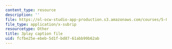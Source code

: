 ```yaml
---
content_type: resource
description: ''
file: https://ol-ocw-studio-app-production.s3.amazonaws.com/courses/5-07sc-biological-chemistry-i-fall-2013/fcfbe25eebeb5d1fbd8761abb99b62ab_56vQ0S2eAjw.vtt
file_type: application/x-subrip
resourcetype: Other
title: 3play caption file
uid: fcfbe25e-ebeb-5d1f-bd87-61abb99b62ab
---
```


